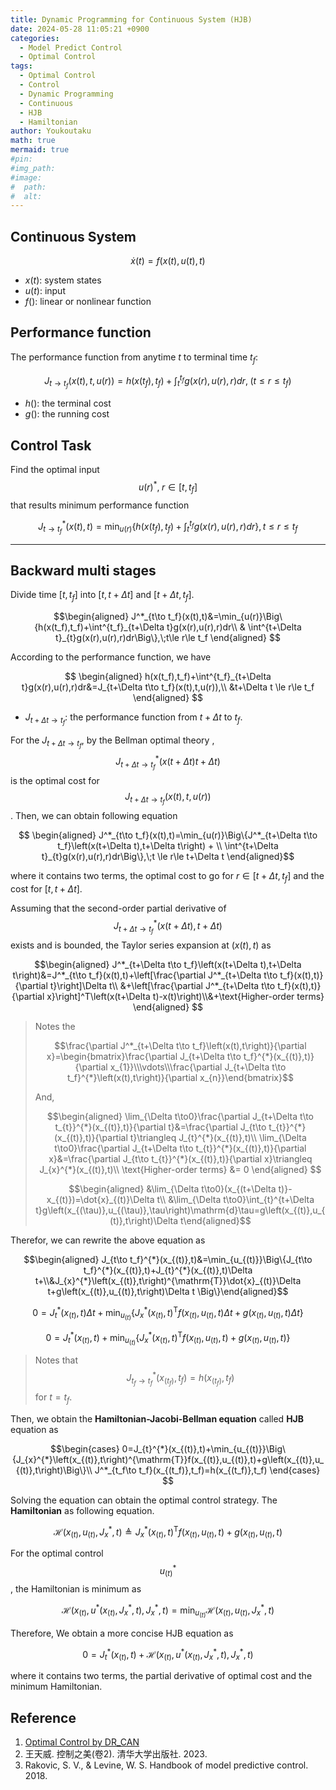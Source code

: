```yaml
---
title: Dynamic Programming for Continuous System (HJB)
date: 2024-05-28 11:05:21 +0900
categories:
  - Model Predict Control
  - Optimal Control
tags:
  - Optimal Control
  - Control
  - Dynamic Programming
  - Continuous
  - HJB
  - Hamiltonian
author: Youkoutaku
math: true
mermaid: true
#pin:
#img_path:
#image:
#  path: 
#  alt: 
---
```


## Continuous System

$$\dot x(t)=f\left(x(t),u(t),t\right)$$

- $x(t):$ system states
- $u(t):$ input
- $f():$ linear or nonlinear function

## Performance function
The performance function from anytime $t$ to terminal time $t_f$:

$$J_{t\to t_f}(x(t),t,u(r))=h(x(t_f),t_f)+\int^{t_f}_{t}g(x(r),u(r),r)dr,\;(t\le r\le t_f)$$

- $h():$ the terminal cost
- $g():$ the running cost

## Control Task
Find the optimal input $$u(r)^*,\; r\in[t,t_f]$$ that results minimum performance function

$$J^*_{t\to t_f}(x(t),t)=\min_{u(r)}\left\{h(x(t_f),t_f)+\int^{t_f}_{t}g(x(r),u(r),r)dr\right\},t\le r\le t_f$$

---
## Backward multi stages
Divide time $[t,t_f]$ into $[t,t+\Delta t]$ and $[t+\Delta t,t_f]$.

$$\begin{aligned}
J^*_{t\to t_f}(x(t),t)&=\min_{u(r)}\Big\{h(x(t_f),t_f)+\int^{t_f}_{t+\Delta t}g(x(r),u(r),r)dr\\ & \int^{t+\Delta t}_{t}g(x(r),u(r),r)dr\Big\},\;t\le r\le t_f
\end{aligned}
$$

According to the performance function, we have

$$
\begin{aligned}
	h(x(t_f),t_f)+\int^{t_f}_{t+\Delta t}g(x(r),u(r),r)dr&=J_{t+\Delta t\to t_f}(x(t),t,u(r)),\\ &t+\Delta t \le r\le t_f
\end{aligned}
$$

- $J_{t+\Delta t\to t_f}:$ the performance function from $t+\Delta t$ to $t_f$.

For the $J_{t+\Delta t\to t_f}$, by the Bellman optimal theory , $$J^*_{t+\Delta t\to t_f}\left(x(t+\Delta t)t+\Delta t\right)$$ is the optimal cost for $$J_{t+\Delta t\to t_f}(x(t),t,u(r))$$. Then, we can obtain following equation

$$
\begin{aligned}
J^*_{t\to t_f}(x(t),t)=\min_{u(r)}\Big\{J^*_{t+\Delta t\to t_f}\left(x(t+\Delta t),t+\Delta t\right) + \\ \int^{t+\Delta t}_{t}g(x(r),u(r),r)dr\Big\},\;t \le r\le t+\Delta t
\end{aligned}$$

where it contains two terms, the optimal cost to go for  $r\in[t+\Delta t, t_f]$ and the cost for $[t,t+\Delta t]$.

Assuming that the second-order partial derivative of $$J^*_{t+\Delta t\to t_f}\left(x(t+\Delta t),t+\Delta t\right)$$ exists and is bounded,  the Taylor series expansion at $(x(t),t)$ as

$$\begin{aligned}
J^*_{t+\Delta t\to t_f}\left(x(t+\Delta t),t+\Delta t\right)&=J^*_{t\to t_f}(x(t),t)+\left[\frac{\partial J^*_{t+\Delta t\to t_f}(x(t),t)}{\partial t}\right]\Delta t\\ &+\left[\frac{\partial J^*_{t+\Delta t\to t_f}(x(t),t)}{\partial x}\right]^T\left(x(t+\Delta t)-x(t)\right)\\&+\text{Higher-order terms}
\end{aligned}
$$

>Notes the
>
>$$\frac{\partial J^*_{t+\Delta t\to t_f}\left(x(t),t\right)}{\partial x}=\begin{bmatrix}\frac{\partial J_{t+\Delta t\to t_f}^{*}(x_{(t)},t)}{\partial x_{1}}\\\vdots\\\frac{\partial J_{t+\Delta t\to t_f}^{*}\left(x(t),t\right)}{\partial x_{n}}\end{bmatrix}$$
>
>And, 
>
>$$\begin{aligned}
\lim_{\Delta t\to0}\frac{\partial J_{t+\Delta t\to t_{t}}^{*}(x_{(t)},t)}{\partial t}&=\frac{\partial J_{t\to t_{t}}^{*}(x_{(t)},t)}{\partial t}\triangleq J_{t}^{*}(x_{(t)},t)\\ \lim_{\Delta t\to0}\frac{\partial J_{t+\Delta t\to t_{t}}^{*}(x_{(t)},t)}{\partial x}&=\frac{\partial J_{t\to t_{t}}^{*}(x_{(t)},t)}{\partial x}\triangleq J_{x}^{*}(x_{(t)},t)\\ \text{Higher-order terms} &= 0
\end{aligned}
$$
>
>$$\begin{aligned}
&\lim_{\Delta t\to0}(x_{(t+\Delta t)}-x_{(t)})=\dot{x}_{(t)}\Delta t\\
&\lim_{\Delta t\to0}\int_{t}^{t+\Delta t}g\left(x_{(\tau)},u_{(\tau)},\tau\right)\mathrm{d}\tau=g\left(x_{(t)},u_{(t)},t\right)\Delta t\end{aligned}$$

Therefor, we can rewrite the above equation as 

$$\begin{aligned} J_{t\to t_f}^{*}(x_{(t)},t)&=\min_{u_{(t)}}\Big\{J_{t\to t_f}^{*}(x_{(t)},t)+J_{t}^{*}(x_{(t)},t)\Delta t+\\&J_{x}^{*}\left(x_{(t)},t\right)^{\mathrm{T}}\dot{x}_{(t)}\Delta t+g\left(x_{(t)},u_{(t)},t\right)\Delta t \Big\}\end{aligned}$$

$$
0=J_{t}^{*}(x_{(t)},t)\Delta t+\min_{u_{(t)}}\Big\{J_{x}^{*}\left(x_{(t)},t\right)^{\mathrm{T}}f(x_{(t)},u_{(t)},t)\Delta t+g\left(x_{(t)},u_{(t)},t\right)\Delta t \Big\}$$

$$
0=J_{t}^{*}(x_{(t)},t)+\min_{u_{(t)}}\Big\{J_{x}^{*}\left(x_{(t)},t\right)^{\mathrm{T}}f(x_{(t)},u_{(t)},t)+g\left(x_{(t)},u_{(t)},t\right)\Big\}$$

> Notes that $$J^*_{t_f\to t_f}(x_{(t_f)},t_f)=h(x_{(t_f)},t_f)$$ for $t=t_f$.

Then, we obtain the **Hamiltonian-Jacobi-Bellman equation** called **HJB** equation as 

$$\begin{cases}
0=J_{t}^{*}(x_{(t)},t)+\min_{u_{(t)}}\Big\{J_{x}^{*}\left(x_{(t)},t\right)^{\mathrm{T}}f(x_{(t)},u_{(t)},t)+g\left(x_{(t)},u_{(t)},t\right)\Big\}\\
J^*_{t_f\to t_f}(x_{(t_f)},t_f)=h(x_{(t_f)},t_f)
\end{cases}
$$

Solving the equation can obtain the optimal control strategy. The **Hamiltonian** as following equation.

$$
\mathcal{H}(x_{(t)},u_{(t)},J_{x}^{*},t)\triangleq J_{x}^{*}(x_{(t)},t)^{\mathrm{T}}f(x_{(t)},u_{(t)},t)+g(x_{(t)},u_{(t)},t)$$

For the optimal control $$u^*_{(t)}$$, the Hamiltonian is minimum as 

$$\mathcal{H}(x_{(t)},u^{*}(x_{(t)},J_{x}^{*},t),J_{x}^{*},t)=\min_{u_{(t)}}\mathcal{H}(x_{(t)},u_{(t)},J_{x}^{*},t)$$

Therefore, We obtain a more concise HJB equation as 

$$0=J_{t}^{*}(x_{(t)},t)+\mathcal{H}(x_{(t)},u^{*}(x_{(t)},J_{x}^{*},t),J_{x}^{*},t)$$

where it contains two terms, the partial derivative of optimal cost  and the minimum Hamiltonian.

## Reference
1. [Optimal Control by DR_CAN ](https://space.bilibili.com/230105574/channel/collectiondetail?sid=1814750)
2. 王天威. 控制之美(卷2). 清华大学出版社. 2023.
3. Rakovic, S. V., & Levine, W. S. Handbook of model predictive control. 2018. 